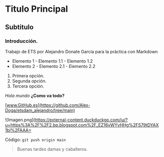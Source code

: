 # Titulo Principal

## Subtitulo

### Introducción.

Trabajo de ETS por Alejandro Donate García para la práctica con Markdown

- Elemento 1
        - Elemento 1.1
        - Elemento 1.2
- Elemento 2
        - Elemento 2.1
        - Elemento 2.2

1. Primera opción.
2. Segunda opción.
3. Tercera opción.

*Hola mundo* **¿Como va todo?**

[www.GitHub.es](https://github.com/Alex-Doga/etsdam_alejandro/tree/main)

![Imagen.png](https://external-content.duckduckgo.com/iu/?u=https%3A%2F%2F2.bp.blogspot.com%2F_EZ16vWYvHHg%2FS79tDYAX1bI%2FAAA>

Código: `git push origin main`

> Buenas tardes damas y caballeros.
